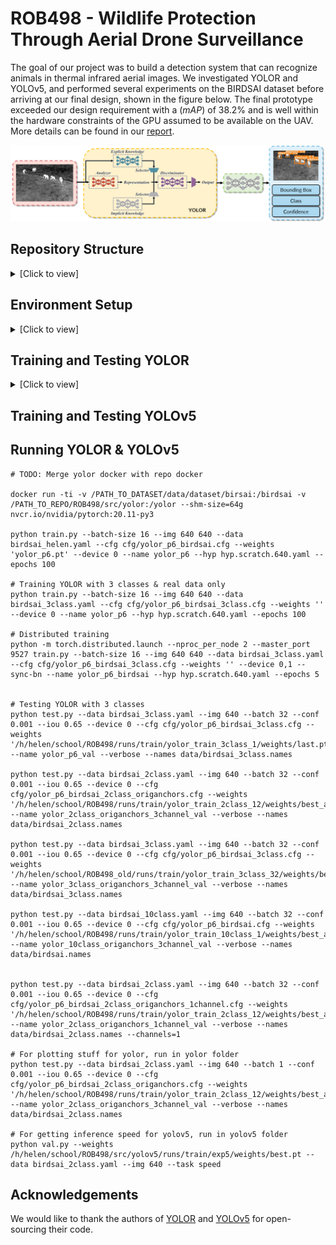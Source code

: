 # ROB498 - Wildlife Protection Through Aerial Drone Surveillance
The goal of our project was to build a detection system that can recognize animals in thermal infrared aerial images. We investigated YOLOR and YOLOv5, and performed several experiments on the BIRDSAI dataset before arriving at our final design, shown in the figure below. The final prototype exceeded our design requirement with a ($mAP$) of 38.2\% and is well within the hardware constraints of the GPU assumed to be available on the UAV. More details can be found in our [report](assets/ROB498_Final_Report.pdf).
<p align="center"><img src="assets/design_diagram.png"/></p>

## Repository Structure 
<details>
<summary>[Click to view]</summary>

```
ROB498/
│   README.md
|   .gitignore
|   LICENSE
└───setup/
    └───docker/
        |   Dockerfile, build_docker.sh, run_docker_gpu.sh, run_docker.sh, py_interpreter.sh
└───data/
    │   convert_birdsai_to_coco.py -- script to convert BIRDSAI dataset to COCO format
    |   count_classes.py -- script to determine the number of samples in each object class
    |   Anchor_Statistics.ipynb -- K-means to determine anchors for YOLOR
    └───utils/ -- folder containing code for BIRDSAI data handling which we didn't use
    └───dataset/ (store dataset files here)
        └───TrainReal/
            └───annotations/
            └───images/
        └───TestReal/
            └───annotations/
            └───images/
        └───TrainSimulation/
            └───annotations/
            └───images/
        └───coco_format/ (data/convert_birdsai_to_coco.py will save outputs to this directory)
            |   TrainReal.json
            |   TestReal.json
            |   TrainSimulation.json
└───src/
    └───common/
        |   data_utils.py -- data-related utility functions shared between models
        |   general_utils.py -- general utility functions shared between models
    └───yolor/
        |   YOLOR specific code lives in this directory
    └───yolov5/
        |   YOLOv5 specific code lives in this directory
```
</details>

## Environment Setup
<details>
<summary>[Click to view]</summary>
To replicate the results in our report, we recommend using the Docker setup provided in this repository. All the relevant files are located in [`setup/docker`](setup/docker). To set this up, do the following:
```
$ cd setup/docker
```

### 1. Build the Docker image
Running the following command will build a docker image with the image name and tag specified in lines 4-5 of [`build_docker.sh`](setup/docker/build_docker.sh#l4). Modify this according to your preference. The default is currently set to `tiffanyyk/tiffanyyk:rob498-yolo`.
```
$ ./build_docker.sh
```
### 2. Start a Docker container
This will start a docker container using the image you have just built. If you changed the name of the docker image in [`build_docker.sh`](setup/docker/build_docker.sh#l4), modify lines 5-7 of [`run_docker_gpu.sh`](setup/docker/run_docker_gpu.sh#l5) and [`run_docker.sh`](setup/docker/run_docker.sh#l5) accordingly.

If you have a gpu on your system:
```
$ ./run_docker_gpu.sh
```
If you do not have a gpu:
```
$ ./run_docker.sh
```
Note that running the code without GPU is not recommended.

### Remote Debugging
If this is relevant to you, the [`py_interpreter.sh`](setup/docker/py_interpreter.sh) script is provided for remote debugging setup.

### Setup Notes
If you encounter any permission errors when building the image or running the docker container, use `chmod +x [build or run script]`.

</details>

## Training and Testing YOLOR
<details>
<summary>[Click to view]</summary>

```
# Training YOLOR with 3 classes on real data only
$ python train.py --batch-size 16 --img 640 640 --data birdsai_3class.yaml --cfg cfg/yolor_p6_birdsai_3class.cfg --weights '' --device 0 --name yolor_p6 --hyp hyp.scratch.640.yaml --epochs 100

# Testing YOLOR with 3 classes on real data only
python test.py --data birdsai_3class.yaml --img 640 --batch 32 --conf 0.001 --iou 0.65 --device 0 --cfg cfg/yolor_p6_birdsai_3class.cfg --weights '/path/to/saved/checkpoint.pt' --name yolor_p6_val --verbose --names data/birdsai_3class.names
```
</details>

## Training and Testing YOLOv5

## Running YOLOR & YOLOv5
```
# TODO: Merge yolor docker with repo docker

docker run -ti -v /PATH_TO_DATASET/data/dataset/birsai:/birdsai -v /PATH_TO_REPO/ROB498/src/yolor:/yolor --shm-size=64g nvcr.io/nvidia/pytorch:20.11-py3

python train.py --batch-size 16 --img 640 640 --data birdsai_helen.yaml --cfg cfg/yolor_p6_birdsai.cfg --weights 'yolor_p6.pt' --device 0 --name yolor_p6 --hyp hyp.scratch.640.yaml --epochs 100

# Training YOLOR with 3 classes & real data only
python train.py --batch-size 16 --img 640 640 --data birdsai_3class.yaml --cfg cfg/yolor_p6_birdsai_3class.cfg --weights '' --device 0 --name yolor_p6 --hyp hyp.scratch.640.yaml --epochs 100

# Distributed training
python -m torch.distributed.launch --nproc_per_node 2 --master_port 9527 train.py --batch-size 16 --img 640 640 --data birdsai_3class.yaml --cfg cfg/yolor_p6_birdsai_3class.cfg --weights '' --device 0,1 --sync-bn --name yolor_p6_birdsai --hyp hyp.scratch.640.yaml --epochs 5


# Testing YOLOR with 3 classes
python test.py --data birdsai_3class.yaml --img 640 --batch 32 --conf 0.001 --iou 0.65 --device 0 --cfg cfg/yolor_p6_birdsai_3class.cfg --weights '/h/helen/school/ROB498/runs/train/yolor_train_3class_1/weights/last.pt' --name yolor_p6_val --verbose --names data/birdsai_3class.names

python test.py --data birdsai_2class.yaml --img 640 --batch 32 --conf 0.001 --iou 0.65 --device 0 --cfg cfg/yolor_p6_birdsai_2class_origanchors.cfg --weights '/h/helen/school/ROB498/runs/train/yolor_train_2class_12/weights/best_ap50.pt' --name yolor_2class_origanchors_3channel_val --verbose --names data/birdsai_2class.names

python test.py --data birdsai_3class.yaml --img 640 --batch 32 --conf 0.001 --iou 0.65 --device 0 --cfg cfg/yolor_p6_birdsai_3class.cfg --weights '/h/helen/school/ROB498_old/runs/train/yolor_train_3class_32/weights/best_ap50.pt' --name yolor_3class_origanchors_3channel_val --verbose --names data/birdsai_3class.names

python test.py --data birdsai_10class.yaml --img 640 --batch 32 --conf 0.001 --iou 0.65 --device 0 --cfg cfg/yolor_p6_birdsai.cfg --weights '/h/helen/school/ROB498/runs/train/yolor_train_10class_1/weights/best_ap50.pt' --name yolor_10class_origanchors_3channel_val --verbose --names data/birdsai.names


python test.py --data birdsai_2class.yaml --img 640 --batch 32 --conf 0.001 --iou 0.65 --device 0 --cfg cfg/yolor_p6_birdsai_2class_origanchors_1channel.cfg --weights '/h/helen/school/ROB498/runs/train/yolor_train_2class_12/weights/best_ap50.pt' --name yolor_2class_origanchors_1channel_val --verbose --names data/birdsai_2class.names --channels=1

# For plotting stuff for yolor, run in yolor folder
python test.py --data birdsai_2class.yaml --img 640 --batch 1 --conf 0.001 --iou 0.65 --device 0 --cfg cfg/yolor_p6_birdsai_2class_origanchors.cfg --weights '/h/helen/school/ROB498/runs/train/yolor_train_2class_12/weights/best_ap50.pt' --name yolor_2class_origanchors_3channel_val --verbose --names data/birdsai_2class.names

# For getting inference speed for yolov5, run in yolov5 folder
python val.py --weights /h/helen/school/ROB498/src/yolov5/runs/train/exp5/weights/best.pt --data birdsai_2class.yaml --img 640 --task speed
```

## Acknowledgements
We would like to thank the authors of [YOLOR](https://github.com/WongKinYiu/yolor) and [YOLOv5](https://github.com/ultralytics/yolov5) for open-sourcing their code.
